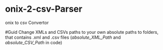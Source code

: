onix-2-csv-Parser
=================

onix to csv Convertor

#Guid
Change XMLs and CSVs paths to your own absolute paths to folders, that contains .xml and .csv files (*absolute_XML_Path* and *absolute_CSV_Path* in code)
